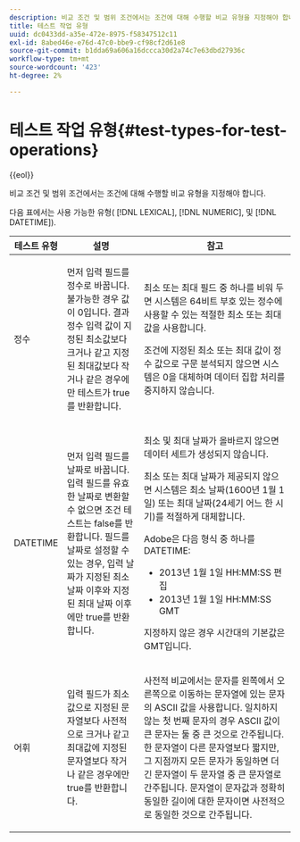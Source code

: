 ```yaml
---
description: 비교 조건 및 범위 조건에서는 조건에 대해 수행할 비교 유형을 지정해야 합니다.
title: 테스트 작업 유형
uuid: dc0433dd-a35e-472e-8975-f58347512c11
exl-id: 8abed46e-e76d-47c0-bbe9-cf98cf2d61e8
source-git-commit: b1dda69a606a16dccca30d2a74c7e63dbd27936c
workflow-type: tm+mt
source-wordcount: '423'
ht-degree: 2%

---
```


# 테스트 작업 유형{#test-types-for-test-operations}

{{eol}}

비교 조건 및 범위 조건에서는 조건에 대해 수행할 비교 유형을 지정해야 합니다.

다음 표에서는 사용 가능한 유형( [!DNL LEXICAL], [!DNL NUMERIC], 및 [!DNL DATETIME]).

<table id="table_1B3AD8BDF0414D0AB8EE0E6D1B53E2CE"> 
 <thead> 
  <tr> 
   <th colname="col1" class="entry"> 테스트 유형 </th> 
   <th colname="col2" class="entry"> 설명 </th> 
   <th colname="col3" class="entry"> 참고 </th> 
  </tr> 
 </thead>
 <tbody> 
  <tr> 
   <td colname="col1"> <p><span class="wintitle"> 정수</span> </p> </td> 
   <td colname="col2"> <p>먼저 입력 필드를 정수로 바꿉니다. 불가능한 경우 값이 0입니다. 결과 정수 입력 값이 지정된 최소값보다 크거나 같고 지정된 최대값보다 작거나 같은 경우에만 테스트가 true를 반환합니다. </p> </td> 
   <td colname="col3"> <p>최소 또는 최대 필드 중 하나를 비워 두면 시스템은 64비트 부호 있는 정수에 사용할 수 있는 적절한 최소 또는 최대 값을 사용합니다. </p> <p> 조건에 지정된 최소 또는 최대 값이 정수 값으로 구문 분석되지 않으면 시스템은 0을 대체하며 데이터 집합 처리를 중지하지 않습니다. </p> </td> 
  </tr> 
  <tr> 
   <td colname="col1"> <p><span class="wintitle"> DATETIME</span> </p> </td> 
   <td colname="col2"> <p>먼저 입력 필드를 날짜로 바꿉니다. 입력 필드를 유효한 날짜로 변환할 수 없으면 조건 테스트는 false를 반환합니다. 필드를 날짜로 설정할 수 있는 경우, 입력 날짜가 지정된 최소 날짜 이후와 지정된 최대 날짜 이후에만 true를 반환합니다. </p> </td> 
   <td colname="col3"> <p>최소 및 최대 날짜가 올바르지 않으면 데이터 세트가 생성되지 않습니다. </p> <p> 최소 또는 최대 날짜가 제공되지 않으면 시스템은 최소 날짜(1600년 1월 1일) 또는 최대 날짜(24세기 어느 한 시기)를 적절하게 대체합니다. </p> <p> Adobe은 다음 형식 중 하나를 <span class="wintitle"> DATETIME</span>: </p> 
    <ul id="ul_44F469CC5D974382AF70D7B1975CF077"> 
     <li id="li_DB5FD4AFD6B34436ACD7C13282F64956"> 2013년 1월 1일 HH:MM:SS 편집 </li> 
     <li id="li_307580C3F97D495BB16F1212DB38CE37"> 2013년 1월 1일 HH:MM:SS GMT </li> 
    </ul> <p> 지정하지 않은 경우 시간대의 기본값은 GMT입니다. </p> </td> 
  </tr> 
  <tr> 
   <td colname="col1"> <p><span class="wintitle"> 어휘</span> </p> </td> 
   <td colname="col2"> <p>입력 필드가 최소값으로 지정된 문자열보다 사전적으로 크거나 같고 최대값에 지정된 문자열보다 작거나 같은 경우에만 true를 반환합니다. </p> </td> 
   <td colname="col3"> <p>사전적 비교에서는 문자를 왼쪽에서 오른쪽으로 이동하는 문자열에 있는 문자의 ASCII 값을 사용합니다. 일치하지 않는 첫 번째 문자의 경우 ASCII 값이 큰 문자는 둘 중 큰 것으로 간주됩니다. 한 문자열이 다른 문자열보다 짧지만, 그 지점까지 모든 문자가 동일하면 더 긴 문자열이 두 문자열 중 큰 문자열로 간주됩니다. 문자열이 문자값과 정확히 동일한 길이에 대한 문자이면 사전적으로 동일한 것으로 간주됩니다. </p> </td> 
  </tr> 
 </tbody> 
</table>
